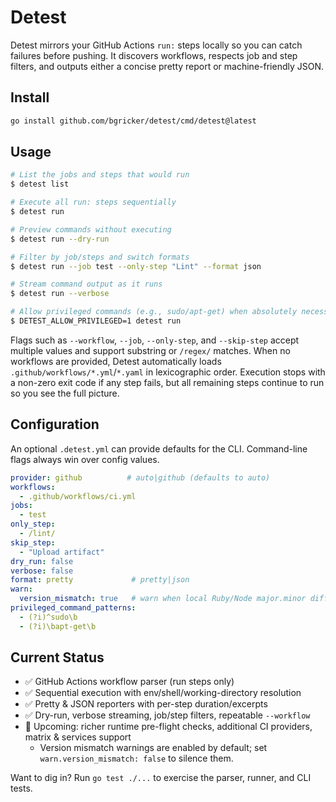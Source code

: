 # Detest

Detest mirrors your GitHub Actions `run:` steps locally so you can catch failures before pushing. It discovers workflows, respects job and step filters, and outputs either a concise pretty report or machine-friendly JSON.

## Install

```bash
go install github.com/bgricker/detest/cmd/detest@latest
```

## Usage

```bash
# List the jobs and steps that would run
$ detest list

# Execute all run: steps sequentially
$ detest run

# Preview commands without executing
$ detest run --dry-run

# Filter by job/steps and switch formats
$ detest run --job test --only-step "Lint" --format json

# Stream command output as it runs
$ detest run --verbose

# Allow privileged commands (e.g., sudo/apt-get) when absolutely necessary
$ DETEST_ALLOW_PRIVILEGED=1 detest run
```

Flags such as `--workflow`, `--job`, `--only-step`, and `--skip-step` accept multiple values and support substring or `/regex/` matches. When no workflows are provided, Detest automatically loads `.github/workflows/*.yml`/`*.yaml` in lexicographic order. Execution stops with a non-zero exit code if any step fails, but all remaining steps continue to run so you see the full picture.

## Configuration

An optional `.detest.yml` can provide defaults for the CLI. Command-line flags always win over config values.

```yaml
provider: github          # auto|github (defaults to auto)
workflows:
  - .github/workflows/ci.yml
jobs:
  - test
only_step:
  - /lint/
skip_step:
  - "Upload artifact"
dry_run: false
verbose: false
format: pretty             # pretty|json
warn:
  version_mismatch: true   # warn when local Ruby/Node major.minor differs
privileged_command_patterns:
  - (?i)^sudo\b
  - (?i)\bapt-get\b
```

## Current Status

- ✅ GitHub Actions workflow parser (run steps only)
- ✅ Sequential execution with env/shell/working-directory resolution
- ✅ Pretty & JSON reporters with per-step duration/excerpts
- ✅ Dry-run, verbose streaming, job/step filters, repeatable `--workflow`
- 🚧 Upcoming: richer runtime pre-flight checks, additional CI providers, matrix & services support
  - Version mismatch warnings are enabled by default; set `warn.version_mismatch: false` to silence them.

Want to dig in? Run `go test ./...` to exercise the parser, runner, and CLI tests.

